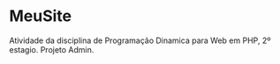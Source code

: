 # MeuSite
Atividade da disciplina de Programação Dinamica para Web em PHP, 2º estagio. Projeto Admin.
